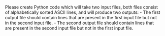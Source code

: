 Please create Python code which will take two input files, both files consist of alphabetically sorted ASCII lines, and will produce two outputs: - The first output file should contain lines that are present in the first input file but not in the second input file. - The second output file should contain lines that are present in the second input file but not in the first input file.
